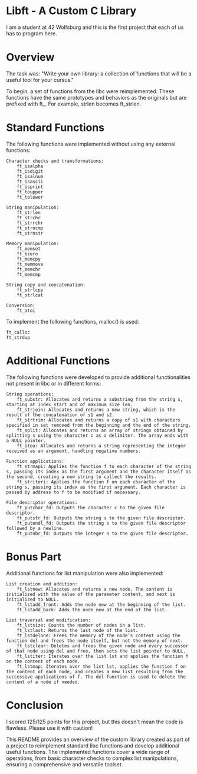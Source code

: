 # Libft - A Custom C Library

I am a student at 42 Wolfsburg and this is the first project that each of us has to program here.

# Overview

The task was:
"Write your own library: a collection of functions that will be a useful tool for your cursus."

To begin, a set of functions from the libc were reimplemented. These functions have the same prototypes and behaviors as the originals but are prefixed with ft_. For example, strlen becomes ft_strlen.

# Standard Functions

The following functions were implemented without using any external functions:

    Character checks and transformations:
        ft_isalpha
        ft_isdigit
        ft_isalnum
        ft_isascii
        ft_isprint
        ft_toupper
        ft_tolower

    String manipulation:
        ft_strlen
        ft_strchr
        ft_strrchr
        ft_strncmp
        ft_strnstr

    Memory manipulation:
        ft_memset
        ft_bzero
        ft_memcpy
        ft_memmove
        ft_memchr
        ft_memcmp

    String copy and concatenation:
        ft_strlcpy
        ft_strlcat

    Conversion:
        ft_atoi

To implement the following functions, malloc() is used:

    ft_calloc
    ft_strdup

# Additional Functions

The following functions were developed to provide additional functionalities not present in libc or in different forms:

    String operations:
        ft_substr: Allocates and returns a substring from the string s, starting at index start and of maximum size len.
        ft_strjoin: Allocates and returns a new string, which is the result of the concatenation of s1 and s2.
        ft_strtrim: Allocates and returns a copy of s1 with characters specified in set removed from the beginning and the end of the string.
        ft_split: Allocates and returns an array of strings obtained by splitting s using the character c as a delimiter. The array ends with a NULL pointer.
        ft_itoa: Allocates and returns a string representing the integer received as an argument, handling negative numbers.

    Function applications:
        ft_strmapi: Applies the function f to each character of the string s, passing its index as the first argument and the character itself as the second, creating a new string to collect the results.
        ft_striteri: Applies the function f on each character of the string s, passing its index as the first argument. Each character is passed by address to f to be modified if necessary.

    File descriptor operations:
        ft_putchar_fd: Outputs the character c to the given file descriptor.
        ft_putstr_fd: Outputs the string s to the given file descriptor.
        ft_putendl_fd: Outputs the string s to the given file descriptor followed by a newline.
        ft_putnbr_fd: Outputs the integer n to the given file descriptor.

# Bonus Part

Additional functions for list manipulation were also implemented:

    List creation and addition:
        ft_lstnew: Allocates and returns a new node. The content is initialized with the value of the parameter content, and next is initialized to NULL.
        ft_lstadd_front: Adds the node new at the beginning of the list.
        ft_lstadd_back: Adds the node new at the end of the list.

    List traversal and modification:
        ft_lstsize: Counts the number of nodes in a list.
        ft_lstlast: Returns the last node of the list.
        ft_lstdelone: Frees the memory of the node’s content using the function del and frees the node itself, but not the memory of next.
        ft_lstclear: Deletes and frees the given node and every successor of that node using del and free, then sets the list pointer to NULL.
        ft_lstiter: Iterates over the list lst and applies the function f on the content of each node.
        ft_lstmap: Iterates over the list lst, applies the function f on the content of each node, and creates a new list resulting from the successive applications of f. The del function is used to delete the content of a node if needed.

# Conclusion

I scored 125/125 points for this project, but this doesn't mean the code is flawless. Please use it with caution!

This README provides an overview of the custom library created as part of a project to reimplement standard libc functions and develop additional useful functions. The implemented functions cover a wide range of operations, from basic character checks to complex list manipulations, ensuring a comprehensive and versatile toolset.
